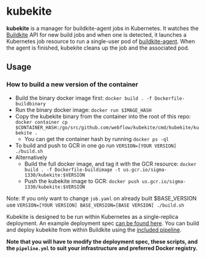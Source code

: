 # kubekite
**kubekite** is a manager for buildkite-agent jobs in Kubernetes.  It watches the [Buildkite](https://buildkite.com) API for new build jobs and when one is detected, it launches a Kubernetes job resource to run a single-user pod of [buildkite-agent](https://github.com/buildkite/agent).  When the agent is finished, kubekite cleans up the job and the associated pod.

## Usage

### How to build a new version of the container
- Build the binary docker image first: `docker build . -f Dockerfile-buildbinary`
- Run the binary docker image: `docker run $IMAGE_HASH`
- Copy the kubekite binary from the container into the root of this repo: `docker container cp $CONTAINER_HASH:/go/src/github.com/webflow/kubekite/cmd/kubekite/kubekite .`
  - You can get the container hash by running `docker ps -ql`
- To build and push to GCR in one go run `VERSION=[YOUR VERSION] ./build.sh`
- Alternatively
  - Build the full docker image, and tag it with the GCR resource: `docker build . -f Dockerfile-buildimage -t us.gcr.io/sigma-1330/kubekite:$VERSION`
  - Push the kubekite image to GCR: `docker push us.gcr.io/sigma-1330/kubekite:$VERSION`

Note:
If you only want to change `job.yaml` on already built $BASE_VERSION use `VERSION=[YOUR VERSION] BASE_VERSION=[BASE VERSION] ./build.sh `

Kubekite is designed to be run within Kubernetes as a single-replica deployment.  An example deployment spec [can be found here](https://github.com/ProjectSigma/kubekite/blob/master/kube-deploy/sigma-1330/deployment.yaml).  You can build and deploy kubekite from within Buildkite using the [included pipeline](https://github.com/ProjectSigma/kubekite/tree/master/.buildkite).

**Note that you will have to modify the deployment spec, these scripts, and the `pipeline.yml` to suit your infrastructure and preferred Docker registry.**

